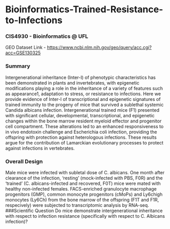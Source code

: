 # Bioinformatics-Trained-Resistance-to-Infections
### CIS4930 - Bioinformatics @ UFL
GEO Dataset Link - https://www.ncbi.nlm.nih.gov/geo/query/acc.cgi?acc=GSE130325
### Summary
Intergenerational inheritance (Inter-I) of phenotypic characteristics has been demonstrated in plants and invertebrates, with epigenetic modifications playing a role in the inheritance of a variety of features such as appearance1, adaptation to stress, or resistance to infections. Here we provide evidence of Inter-I of transcriptional and epigenetic signatures of trained immunity to the progeny of mice that survived a sublethal systemic Candida albicans infection. Intergenerational trained mice (F1) presented with significant cellular, developmental, transcriptional, and epigenetic changes within the bone marrow resident myeloid effector and progenitor cell compartment. These alterations led to an enhanced responsiveness to in vivo endotoxin challenge and Escherichia coli infection, providing the offspring with protection against heterologous infections. These results argue for the contribution of Lamarckian evolutionary processes to protect against infections in vertebrates.
### Overall Design
Male mice were infected with subletal dose of C. albicans. One month after clearance of the infection, ‘resting’ (mock-infected with PBS, F0R) and the ‘trained’ (C. albicans-infected and recovered, F0T) mice were mated with healthy non-infected females. FACS-enriched granulocyte macrophage progenitors (GMP), common monocyte progenitors (cMoPs) and Ly6chigh monocytes (Ly6Ch) from the bone marrow of the offspring (F1T and F1R, respecively) were subjected to transcriptomic analysis by RNA-seq.
###Scientific Question
Do mice demonstrate intergenerational inheritance with respect to infection resistance (specifically with respect to C. Albicans infection)?
